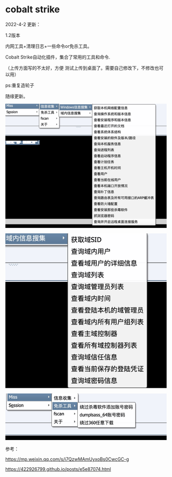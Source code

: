 # cobalt strike


2022-4-2 更新：

1.2版本

内网工具+清理日志+一些命令or免杀工具。





Cobalt Strike自动化插件，集合了常用的工具和命令.

（上传方面写的不太好，方便 测试上传到桌面了。需要自己修改下，不修改也可以用）

ps:重复造轮子

随缘更新。


![image](https://github.com/yuag/cobalt-strike/blob/main/images/1.png)



![image](https://github.com/yuag/cobalt-strike/blob/main/images/2.png)



![image](https://github.com/yuag/cobalt-strike/blob/main/images/3.png)


参考：

https://mp.weixin.qq.com/s/i7QzwMAmUyxoBs0CwcGC-g

https://422926799.github.io/posts/e5e87074.html
